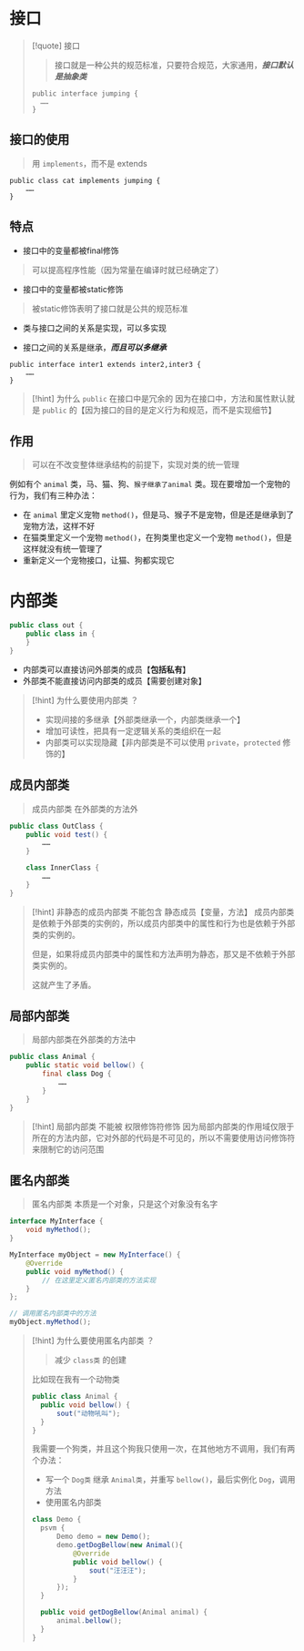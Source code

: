# 接口
> [!quote] 接口
>>接口就是一种公共的规范标准，只要符合规范，大家通用，***接口默认是抽象类***
>
> ```
> public interface jumping {
> 	……
> }
> ```

## 接口的使用
> 用 `implements`，而不是 extends

```
public class cat implements jumping {  
	……
}
```
## 特点
- 接口中的变量都被final修饰
>可以提高程序性能（因为常量在编译时就已经确定了）

- 接口中的变量都被static修饰
>被static修饰表明了接口就是公共的规范标准

- 类与接口之间的关系是实现，可以多实现

- 接口之间的关系是继承，***而且可以多继承***
```
public interface inter1 extends inter2,inter3 {
	……
}
```

> [!hint] 为什么 `public` 在接口中是冗余的
> 因为在接口中，方法和属性默认就是 `public` 的【因为接口的目的是定义行为和规范，而不是实现细节】

## 作用
>可以在不改变整体继承结构的前提下，实现对类的统一管理

例如有个 `animal` 类，马、猫、狗、`猴子继承了animal` 类。现在要增加一个宠物的行为，我们有三种办法：
- 在 `animal` 里定义宠物 `method()`，但是马、猴子不是宠物，但是还是继承到了宠物方法，这样不好
- 在猫类里定义一个宠物 `method()`，在狗类里也定义一个宠物 `method()`，但是这样就没有统一管理了
- 重新定义一个宠物接口，让猫、狗都实现它

# 内部类
```java
public class out {
	public class in {
	}
}
```

- 内部类可以直接访问外部类的成员【**包括私有**】
- 外部类不能直接访问内部类的成员【需要创建对象】

>[!hint] 为什么要使用内部类 ？
>- 实现间接的多继承【外部类继承一个，内部类继承一个】
>- 增加可读性，把具有一定逻辑关系的类组织在一起
>- 内部类可以实现隐藏【非内部类是不可以使用 `private`，`protected` 修饰的】

## 成员内部类
>成员内部类 在外部类的方法外

```java
public class OutClass {
	public void test() {
		……
	}

	class InnerClass {
		……
	}
}
```

>[!hint] 非静态的成员内部类 不能包含 静态成员【变量，方法】
>成员内部类是依赖于外部类的实例的，所以成员内部类中的属性和行为也是依赖于外部类的实例的。
>
>但是，如果将成员内部类中的属性和方法声明为静态，那又是不依赖于外部类实例的。
>
>这就产生了矛盾。

## 局部内部类
>局部内部类在外部类的方法中

```java
public class Animal {
	public static void bellow() {
		final class Dog {
			……
		}
	}
}
```

>[!hint] 局部内部类 不能被 权限修饰符修饰
>因为局部内部类的作用域仅限于所在的方法内部，它对外部的代码是不可见的，所以不需要使用访问修饰符来限制它的访问范围

## 匿名内部类
>匿名内部类 本质是一个对象，只是这个对象没有名字

```java
interface MyInterface {
    void myMethod();
}
```

```java
MyInterface myObject = new MyInterface() {
    @Override
    public void myMethod() {
        // 在这里定义匿名内部类的方法实现
    }
};

// 调用匿名内部类中的方法
myObject.myMethod();
```

>[!hint] 为什么要使用匿名内部类 ？
>>减少 `class类` 的创建
>
>比如现在我有一个动物类
> ```java
> public class Animal {
> 	public void bellow() {
> 		sout("动物吼叫");
> 	}
> }
> ```
> 我需要一个狗类，并且这个狗我只使用一次，在其他地方不调用，我们有两个办法：
> - 写一个 `Dog类` 继承 `Animal类`，并重写 `bellow()`，最后实例化 `Dog`，调用方法
> - 使用匿名内部类
> 
> ```java
> class Demo {
> 	psvm {
> 		Demo demo = new Demo();
> 		demo.getDogBellow(new Animal(){
> 			@Override
> 			public void bellow() {
> 				sout("汪汪汪");
> 			}
> 		});
> 	}
> 
> 	public void getDogBellow(Animal animal) {
> 		animal.bellow();
> 	}
> }
> ```

































